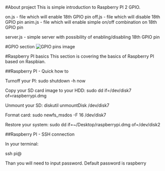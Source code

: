 #About project
This is simple introduction to Raspberry PI 2 GPIO.

on.js - file which will enable 18th GPIO pin
off.js - file which will disable 18th GPIO pin
anim.js - file which will enable simple on/off combination on 18th GPIO pin


server.js - simple server with possibility of enabling/disabling 18th GPIO pin

#GPIO section
![GPIO pins image](http://fedojo.com/wp-content/uploads/2016/01/gpiorpi2.png)

#Raspberry PI basics
This section is covering the basics of Raspberry PI based on Raspbian.

##Raspberry PI - Quick how to

Turnoff your PI:
sudo shutdown -h now

Copy your SD card image to your HDD:
sudo dd if=/dev/disk7 of=raspberrypi.dmg

Unmount your SD:
diskutil unmountDisk /dev/disk7

Format card:
sudo newfs_msdos -F 16 /dev/disk7

Restore your system:
sudo dd if=~/Desktop/raspberrypi.dmg of=/dev/disk2


##Raspberry PI - SSH connection

In your terminal:

ssh pi@<IP>

Than you will need to input password. Default password is raspberry
